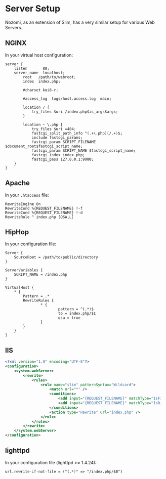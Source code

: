 # Server Setup

Nozomi, as an extension of Slim, has a very similar setup for various Web Servers.

## NGINX

In your virtual host configuration:

```nginx
server {
    listen       80;
    server_name  localhost;
		root   /path/to/webroot;
		index  index.php;
		
        #charset koi8-r;

        #access_log  logs/host.access.log  main;
		
		location / {
			try_files $uri /index.php$is_args$args;
		}

		location ~ \.php {
			try_files $uri =404;
			fastcgi_split_path_info ^(.+\.php)(/.+)$;
			include fastcgi_params;
			fastcgi_param SCRIPT_FILENAME $document_root$fastcgi_script_name;
			fastcgi_param SCRIPT_NAME $fastcgi_script_name;
			fastcgi_index index.php;
			fastcgi_pass 127.0.0.1:9000;
    }
}
```

## Apache

In your `.htaccess` file:

```apacheconf
RewriteEngine On
RewriteCond %{REQUEST_FILENAME} !-f
RewriteCond %{REQUEST_FILENAME} !-d
RewriteRule ^ index.php [QSA,L]
```

## HipHop

In your configuration file:

```virtualhost
Server {
    SourceRoot = /path/to/public/directory
}

ServerVariables {
    SCRIPT_NAME = /index.php
}

VirtualHost {
    * {
        Pattern = .*
        RewriteRules {
                * {
                        pattern = ^(.*)$
                        to = index.php/$1
                        qsa = true
                }
        }
    }
}
```

## IIS

```xml
<?xml version="1.0" encoding="UTF-8"?>
<configuration>
    <system.webServer>
        <rewrite>
            <rules>
                <rule name="slim" patternSyntax="Wildcard">
                    <match url="*" />
                    <conditions>
                        <add input="{REQUEST_FILENAME}" matchType="IsFile" negate="true" />
                        <add input="{REQUEST_FILENAME}" matchType="IsDirectory" negate="true" />
                    </conditions>
                    <action type="Rewrite" url="index.php" />
                </rule>
            </rules>
        </rewrite>
    </system.webServer>
</configuration>
```

## lighttpd

In your configuration file (lighttpd >= 1.4.24):

```
url.rewrite-if-not-file = ("(.*)" => "/index.php/$0")
```